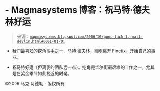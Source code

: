 <!--yml

-   category: 未分类

-   date: 2024-05-18 05:16:57

-->

# -   Magmasystems 博客：祝马特·德夫林好运

> 来源：[`magmasystems.blogspot.com/2006/10/good-luck-to-matt-devlin.html#0001-01-01`](http://magmasystems.blogspot.com/2006/10/good-luck-to-matt-devlin.html#0001-01-01)

-   我们最喜欢的挖角高手之一，马特·德夫林，刚刚离开 Finetix，开始自己的事业。

-   祝马特好运（但离我的团队远一点）。挖角是华尔街最艰难的工作之一，尤其是在奖金季节如此接近的时候。

©2006 马克·阿德勒 - 版权所有
